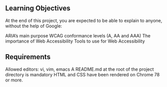 ## Learning Objectives
At the end of this project, you are expected to be able to explain to anyone, without the help of Google:

ARIA’s main purpose
WCAG conformance levels (A, AA and AAA)
The importance of Web Accessibility
Tools to use for Web Accessibility

## Requirements
Allowed editors: vi, vim, emacs
A README.md at the root of the project directory is mandatory
HTML and CSS have been rendered on Chrome 78 or more.
